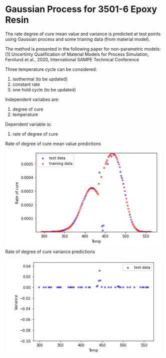 # Gaussian Process for 3501-6 Epoxy Resin

The rate degree of cure mean value and variance is predicted at test points using Gaussian process and some trianing data (from material model).


The method is presented in the following paper for non-parametric models: <br>
  [1] Uncertinty Qualification of Material Models for Process Simulation, Fernlund et al., 2020, International SAMPE Technical Conference

Three temperature cycle can be considered: 
  
1. isothermal (to be updated)
2. constant rate 
3. one hold cycle (to be updated)

Independent variabes are: 

1. degree of cure
2. temperature

Dependent variable is:
1. rate of degree of cure


Rate of degree of cure mean value predictions
<p align="center">
<img  align="center" src="https://github.com/saniaki/Gaussian-Process-for-Epoxy/blob/master/images/rod_mean.jpg" width="500"/>
  
  
  Rate of degree of cure variance predictions
<p align="center">
<img  align="center" src="https://github.com/saniaki/Gaussian-Process-for-Epoxy/blob/master/images/rod_variance.jpg" width="500"/>
